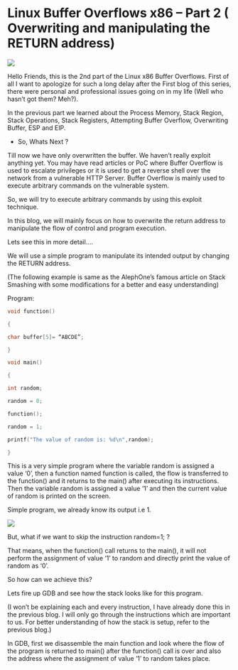 # Linux Buffer Overflows x86 – Part 2 ( Overwriting and manipulating the RETURN address)
![](https://github.com/nu11secur1ty/Linux_hardening_and_security/blob/master/Stack/Linux%20Buffer%20Overflows%20x86%20%E2%80%93%20Part%202%20(%20Overwriting%20and%20manipulating%20the%20RETURN%20address)/wall/wall.jpg)

Hello Friends, this is the 2nd part of the Linux x86 Buffer Overflows. First of all I want to apologize for such a long delay after the First blog of this series, there were personal and professional issues going on in my life (Well who hasn’t got them? Meh?).

In the previous part we learned about the Process Memory, Stack Region, Stack Operations, Stack Registers, Attempting Buffer Overflow, Overwriting Buffer, ESP and EIP.


- So, Whats Next ?

Till now we have only overwritten the buffer. We haven’t really exploit anything yet. You may have read articles or PoC where Buffer Overflow is used to escalate privileges or it is used to get a reverse shell over the network from a vulnerable HTTP Server. Buffer Overflow is mainly used to execute arbitrary commands on the vulnerable system.

So, we will try to execute arbitrary commands by using this exploit technique.

In this blog, we will mainly focus on how to overwrite the return address to manipulate the flow of control and program execution.

Lets see this in more detail….

We will use a simple program to manipulate its intended output by changing the RETURN address.

(The following example is same as the AlephOne’s famous article on Stack Smashing with some modifications for a better and easy understanding)

Program:

```c
void function()

{

char buffer[5]= “ABCDE”;

}

void main()

{

int random;

random = 0;

function();

random = 1;

printf("The value of random is: %d\n",random);

}
```

This is a very simple program where the variable random is assigned a value ‘0’, then a function named function is called, the flow is transferred to the function() and it returns to the main() after executing its instructions. Then the variable random is assigned a value ‘1’ and then the current value of random is printed on the screen.

Simple program, we already know its output i.e 1.

![](https://github.com/nu11secur1ty/Linux_hardening_and_security/blob/master/Stack/Linux%20Buffer%20Overflows%20x86%20%E2%80%93%20Part%202%20(%20Overwriting%20and%20manipulating%20the%20RETURN%20address)/wall/1.png)

But, what if we want to skip the instruction random=1; ?

That means, when the function() call returns to the main(), it will not perform the assignment of value ‘1’ to random and directly print the value of random as ‘0’.

So how can we achieve this?

Lets fire up GDB and see how the stack looks like for this program.

(I won’t be explaining each and every instruction, I have already done this in the previous blog. I will only go through the instructions which are important to us. For better understanding of how the stack is setup, refer to the previous blog.)

In GDB, first we disassemble the main function and look where the flow of the program is returned to main() after the function() call is over and also the address where the assignment of value ‘1’ to random takes place.





